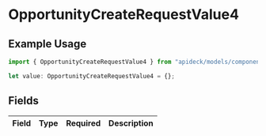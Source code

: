 # OpportunityCreateRequestValue4

## Example Usage

```typescript
import { OpportunityCreateRequestValue4 } from "apideck/models/components";

let value: OpportunityCreateRequestValue4 = {};
```

## Fields

| Field       | Type        | Required    | Description |
| ----------- | ----------- | ----------- | ----------- |